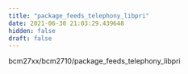 ```yaml
---
title: "package_feeds_telephony_libpri"
date: 2021-06-30 21:03:29.439648
hidden: false
draft: false
---
```


bcm27xx/bcm2710/package_feeds_telephony_libpri

